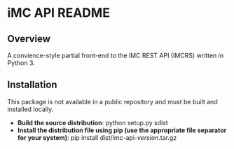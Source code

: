 # iMC API README
## Overview
A convience-style partial front-end to the iMC REST API (IMCRS) written in Python 3.

## Installation

This package is not available in a public repository and must be built and installed locally.
* __Build the source distribution__: python setup.py sdist
* __Install the distribution file using pip (use the appropriate file separator for your system)__: pip install dist/imc-api-*version*.tar.gz